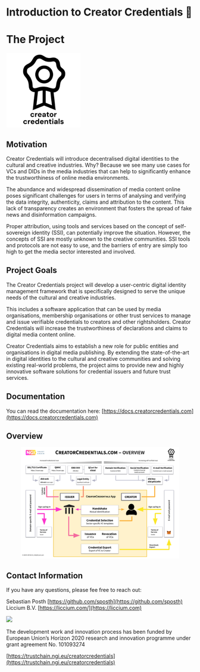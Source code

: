 # Introduction to Creator Credentials 👋  

# The Project

<img src="https://github.com/CreatorCredentials/docs/blob/main/.gitbook/assets/CC%20logo-text.png" width="200"/>

## Motivation

Creator Credentials will introduce decentralised digital identities to the cultural and creative industries. Why? Because we see many use cases for VCs and DIDs in the media industries that can help to significantly enhance the trustworthiness of online media environments.

The abundance and widespread dissemination of media content online poses significant challenges for users in terms of analysing and verifying the data integrity, authenticity, claims and attribution to the content. This lack of transparency creates an environment that fosters the spread of fake news and disinformation campaigns.&#x20;

Proper attribution, using tools and services based on the concept of self-sovereign identity (SSI), can potentially improve the situation. However, the concepts of SSI are mostly unknown to the creative communities. SSI tools and protocols are not easy to use, and the barriers of entry are simply too high to get the media sector interested and involved.

## Project Goals

The Creator Credentials project will develop a user-centric digital identity management framework that is specifically designed to serve the unique needs of the cultural and creative industries.&#x20;

This includes a software application that can be used by media organisations, membership organisations or other trust services to manage and issue verifiable credentials to creators and other rightsholders. Creator Credentials will increase the trustworthiness of declarations and claims to digital media content online.

Creator Credentials aims to establish a new role for public entities and organisations in digital media publishing. By extending the state-of-the-art in digital identities to the cultural and creative communities and solving existing real-world problems, the project aims to provide new and highly innovative software solutions for credential issuers and future trust services.

## Documentation

You can read the documentation here: [https://docs.creatorcredentials.com](https://docs.creatorcredentials.com)

## Overview

<div data-full-width="true">

<figure><img src="https://github.com/CreatorCredentials/docs/blob/main/.gitbook/assets/Creator-Credentials-Overview.png" alt=""></figure>

</div>

## Contact Information

If you have any questions, please fee free to reach out:

Sebastian Posth [https://github.com/sposth](https://github.com/sposth)  
Liccium B.V. [https://liccium.com/](https://liccium.com)

<img src="https://github.com/CreatorCredentials/.github/assets/14913025/f53962c2-7c4c-4312-a0b2-1485de3e60e5" width="250"/>

The development work and innovation process has been funded by European Union’s Horizon 2020 research and innovation programme under grant agreement No. 101093274

[https://trustchain.ngi.eu/creatorcredentials](https://trustchain.ngi.eu/creatorcredentials)
